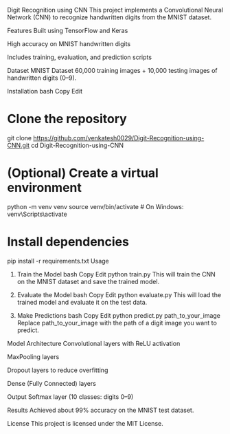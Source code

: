 Digit Recognition using CNN
This project implements a Convolutional Neural Network (CNN) to recognize handwritten digits from the MNIST dataset.

Features
Built using TensorFlow and Keras

High accuracy on MNIST handwritten digits

Includes training, evaluation, and prediction scripts

Dataset
MNIST Dataset
60,000 training images + 10,000 testing images of handwritten digits (0–9).

Installation
bash
Copy
Edit
# Clone the repository
git clone https://github.com/venkatesh0029/Digit-Recognition-using-CNN.git
cd Digit-Recognition-using-CNN

# (Optional) Create a virtual environment
python -m venv venv
source venv/bin/activate    # On Windows: venv\Scripts\activate

# Install dependencies
pip install -r requirements.txt
Usage
1. Train the Model
bash
Copy
Edit
python train.py
This will train the CNN on the MNIST dataset and save the trained model.

2. Evaluate the Model
bash
Copy
Edit
python evaluate.py
This will load the trained model and evaluate it on the test data.

3. Make Predictions
bash
Copy
Edit
python predict.py path_to_your_image
Replace path_to_your_image with the path of a digit image you want to predict.

Model Architecture
Convolutional layers with ReLU activation

MaxPooling layers

Dropout layers to reduce overfitting

Dense (Fully Connected) layers

Output Softmax layer (10 classes: digits 0–9)

Results
Achieved about 99% accuracy on the MNIST test dataset.

License
This project is licensed under the MIT License.

